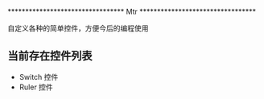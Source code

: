 ********************************* Mtr *********************************

自定义各种的简单控件，方便今后的编程使用

## 当前存在控件列表
* Switch 控件
* Ruler 控件
